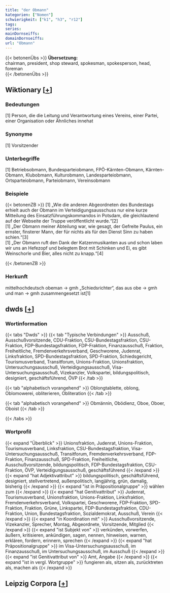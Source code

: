 ```yaml
---
title: "der Obmann"
kategorien: ["Nomen"]
schwierigkeit: ["k1", "h3", "r12"]
tags:
series:
mainDornseiffs:
domainDornseiffs:
url: "Obmann"
---
```


{{< betonenÜbs >}}
**Übersetzung:**  
chairman, president, shop steward, spokesman, spokesperson, head, foreman  
{{< /betonenÜbs >}}

## Wiktionary [[+](https://de.wiktionary.org/wiki/Obmann)]

### Bedeutungen
[1] Person, die die Leitung und Verantwortung eines Vereins, einer Partei, einer Organisation oder Ähnliches innehat  

### Synonyme
[1] Vorsitzender  

### Unterbegriffe
[1] Betriebsobmann, Bundesparteiobmann, FPÖ-Kärnten-Obmann, Kärnten-Obmann, Klubobmann, Kulturobmann, Landesparteiobmann, Ortsparteiobmann, Parteiobmann, Vereinsobmann  

### Beispiele
{{< betonenZB >}}
[1] „Wie die anderen Abgeordneten des Bundestags erhielt auch der Obmann im Verteidigungsausschuss nur eine kurze Mitteilung des Einsatzführungskommandos in Potsdam, die gleichlautend auf der Webseite der Truppe veröffentlicht wurde.“[2]  
[1] „Der Obmann meiner Abteilung war, wie gesagt, der Gefreite Paulus, ein ernster, finsterer Mann, der für nichts als für den Dienst Sinn zu haben schien.“[3]  
[1] „Der Obmann ruft den Dank der Katzenmusikanten aus und schon laben wir uns an Hefezopf und belegtem Brot mit Schinken und Ei, es gibt Weinschorle und Bier, alles nicht zu knapp.“[4]  

{{< /betonenZB >}}
### Herkunft
mittelhochdeutsch obeman → gmh „Schiedsrichter“, das aus obe → gmh und man → gmh zusammengesetzt ist[1]  



## dwds [[+](https://www.dwds.de/wb/Obmann)]

### Wortinformation
{{< tabs "Dwds" >}}
{{< tab "Typische Verbindungen" >}}
Ausschuß, Ausschußvorsitzende, CDU-Fraktion, CSU-Bundestagsfraktion, CSU-Fraktion, FDP-Bundestagsfraktion, FDP-Fraktion, Finanzausschuß, Fraktion, Freiheitliche, Fremdenverkehrsverband, Geschworene, Judenrat, Linksfraktion, SPD-Bundestagsfraktion, SPD-Fraktion, Schiedsgericht, Tourismusverband, Transitforum, Unions-Fraktion, Unionsfraktion, Untersuchungsausschuß, Verteidigungsausschuß, Visa-Untersuchungsausschuß, Vizekanzler, Volkspartei, bildungspolitisch, designiert, geschäftsführend, ÖVP
{{< /tab >}}

{{< tab "alphabetisch vorangehend" >}}
Oblongtablette, oblong, Oblomowerei, obliterieren, Obliteration
{{< /tab >}}

{{< tab "alphabetisch vorangehend" >}}
Obmännin, Obödienz, Oboe, Oboer, Oboist
{{< /tab >}}

{{< /tabs >}}

### Wortprofil
{{< expand "Überblick" >}} Unionsfraktion, Judenrat, Unions-Fraktion, Tourismusverband, Linksfraktion, CSU-Bundestagsfraktion, Visa-Untersuchungsausschuß, Transitforum, Fremdenverkehrsverband, FDP-Fraktion, Finanzausschuß, SPD-Fraktion, Freiheitliche, Ausschußvorsitzende, bildungspolitisch, FDP-Bundestagsfraktion, CSU-Fraktion, ÖVP, Verteidigungsausschuß, geschäftsführend {{< /expand >}}
{{< expand "hat Adjektivattribut" >}} bildungspolitisch, geschäftsführend, designiert, stellvertretend, außenpolitisch, langjährig, grün, damalig, bisherig {{< /expand >}}
{{< expand "ist in Präpositionalgruppe" >}} wählen zum {{< /expand >}}
{{< expand "hat Genitivattribut" >}} Judenrat, Tourismusverband, Unionsfraktion, Unions-Fraktion, Linksfraktion, Fremdenverkehrsverband, Volkspartei, Geschworene, FDP-Fraktion, SPD-Fraktion, Fraktion, Grüne, Linkspartei, FDP-Bundestagsfraktion, CDU-Fraktion, Union, Bundestagsfraktion, Sozialdemokrat, Ausschuß, Verein {{< /expand >}}
{{< expand "in Koordination mit" >}} Ausschußvorsitzende, Vizekanzler, Sprecher, Montag, Abgeordnete, Vorsitzende, Mitglied {{< /expand >}}
{{< expand "ist Subjekt von" >}} verkünden, vorwerfen, äußern, kritisieren, ankündigen, sagen, nennen, hinweisen, warnen, erklären, fordern, erinnern, sprechen {{< /expand >}}
{{< expand "hat Präpositionalgruppe" >}} im Visa-Untersuchungsausschuß, im Finanzausschuß, im Untersuchungsausschuß, im Ausschuß {{< /expand >}}
{{< expand "ist Genitivattribut von" >}} Amt, Angabe {{< /expand >}}
{{< expand "ist in vergl. Wortgruppe" >}} fungieren als, sitzen als, zurücktreten als, machen als {{< /expand >}}

## Leipzig Corpora [[+](https://corpora.uni-leipzig.de/en/res?word=Obmann&corpusId=deu_newscrawl-public_2018)]

